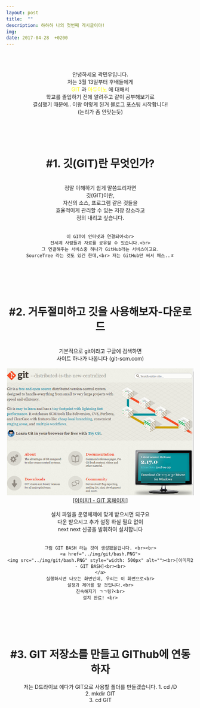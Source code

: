 ```yaml
---
layout: post
title:  ""
description: 하하하 나의 첫번째 게시글이야!
img:
date: 2017-04-28  +0200
---
```

<br><br>

<div align="center">
    안녕하세요 곽민우입니다.<br>
    저는 3월 13일부터 후배들에게<br>
    <font color="yellow"> GIT</font> 과 
    <font color="yellow"> 아두이노</font> 에 대해서<br>
    학교를 졸업하기 전에 알려주고 같이 공부해보기로<br>
    결심했기 때문에.. 이왕 이렇게 된거 블로그 포스팅 시작합니다!<br> (논리가 좀 안맞는듯)
</div>
<br>
<br>
<br>
<br>



<div align="center">
<H1> #1. 깃(GIT)란 무엇인가? </H1><br>
	정말 이해하기 쉽게 말씀드리자면<br>
    깃(GIT)이란,<br>
    자신의 소스, 프로그램 같은 것들을<br>
    효율적이게 관리할 수 있는 저장 장소라고<br>
    정의 내리고 싶습니다.<br><br>

    이 GIT이 인터넷과 연결되어<br>
    전세계 사람들과 자료를 공유할 수 있습니다.<br>
    그 연결해주는 서비스중 하나가 GitHub라는 서비스이고요.
    SourceTree 라는 것도 있긴 한데,<br> 저는 GitHub만 써서 패스..ㅎ
</div>
<br>
<br>
<br>
<br>

<div align="center">
    <H1> #2. 거두절미하고 깃을 사용해보자-다운로드 </H1><br>
    기본적으로 git이라고 구글에 검색하면<br>
    사이트 하나가 나옵니다 (git-scm.com)<br><br>
    <a href="../img/git/캡처.PNG">
    <img src="../img/git/캡처.PNG" style="width: 500px" alt="../img/git/캡처.PNG"><br>[이미지1 - GIT 홈페이지]<br><br>
    </a>
    설치 파일을 운영체제에 맞게 받으시면 되구요<br>
    다운 받으시고 추가 설정 하실 필요 없이<br>
    next next 신공을 발휘하여 설치합니다<br><br>
    
    그럼 GIT BASH 라는 것이 생성됐을겁니다. <br><br>
    <a href="../img/git/bash.PNG">
    <img src="../img/git/bash.PNG" style="width: 500px" alt=""><br>[이미지2 - GIT BASH]<br><br>
    </a>
    실행하시면 나오는 화면인데, 우리는 이 화면으로<br>
    설정과 제어를 할 것입니다.<br>
    친숙해지기 ㄱㄱ링?<br>
    설치 완료! <br>
</div>
<br>
<br>
<br>
<br>


<div align = "center">
 <H1> #3. GIT 저장소를 만들고 GIThub에 연동하자 </H1>
 저는 D드라이브 에다가 GIT으로 사용할 폴더를 만들겠습니다.
 1. cd /D <br>
 2. mkdir GIT <br>
 3. cd GIT <br>
</div>
<br>
<br>
<br>
<br>


<div>

